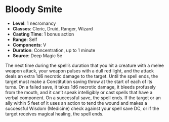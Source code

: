 # Bloody Smite

- **Level**: 1 necromancy
- **Classes**: Cleric, Druid, Ranger, Wizard
- **Casting Time**: 1 bonus action
- **Range**: Self
- **Components**: V
- **Duration**: Concentration, up to 1 minute
- **Source**: Deep Magic 5e

The next time during the spell’s duration that you hit a creature with a melee weapon attack, your weapon pulses with a dull red light, and the attack deals an extra 1d6 necrotic damage to the target. Until the spell ends, the target must make a Constitution saving throw at the start of each of its turns. On a failed save, it takes 1d6 necrotic damage, it bleeds profusely from the mouth, and it can’t speak intelligibly or cast spells that have a verbal component. On a successful save, the spell ends. If the target or an ally within 5 feet of it uses an action to tend the wound and makes a successful Wisdom (Medicine) check against your spell save DC, or if the target receives magical healing, the spell ends.

